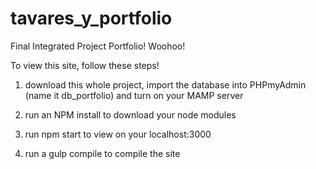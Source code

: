 # tavares_y_portfolio
Final Integrated Project Portfolio! Woohoo!

To view this site, follow these steps!


1. download this whole project, import the database into PHPmyAdmin (name it db_portfolio) and turn on your MAMP server

2. run an NPM install to download your node modules

3. run npm start to view on your localhost:3000

4. run a gulp compile to compile the site